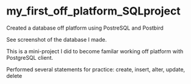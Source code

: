 # my_first_off_platform_SQLproject
Created a database off platform using PostreSQL and Postbird

  See screenshot of the database I made. 

This is a mini-project I did to become familar working off platform with PostgreSQL client. 

Performed several statements for practice: create, insert, alter, update, delete

